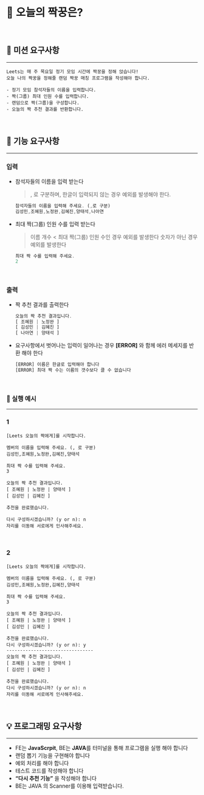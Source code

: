 # 👥 오늘의 짝꿍은?

</br>

## :dart: 미션 요구사항

---

    Leets는 매 주 목요일 정기 모임 시간에 짝꿍을 정해 앉습니다!
    오늘 나의 짝꿍을 정해줄 랜덤 짝꿍 매칭 프로그램을 작성해야 합니다.

    - 정기 모임 참석자들의 이름을 입력합니다.
    - 짝(그룹) 최대 인원 수를 입력합니다.
    - 랜덤으로 짝(그룹)을 구성합니다.
    - 오늘의 짝 추천 결과를 반환합니다.

</br>

## :robot: 기능 요구사항

---

### 입력

- 참석자들의 이름을 입력 받는다

  > , 로 구분하며, 한글이 입력되지 않는 경우 예외를 발생해야 한다.

  ```jsx
  참석자들의 이름을 입력해 주세요. (,로 구분)
  김성민,조혜원,노정완,김혜진,양태석,나아연
  ```

- 최대 짝(그룹) 인원 수를 입력 받는다

  > 이름 개수 < 최대 짝(그룹) 인원 수인 경우 예외를 발생한다
  > 숫자가 아닌 경우 예외를 발생한다

  ```jsx
  최대 짝 수를 입력해 주세요.
  2
  ```

</br>

### 출력

- 짝 추천 결과를 출력한다

  ```jsx
  오늘의 짝 추천 결과입니다.
  [ 조혜원 | 노정완 ]
  [ 김성민 | 김혜진 ]
  [ 나아연 | 양태석 ]
  ```

- 요구사항에서 벗어나는 입력이 일어나는 경우 **[ERROR]** 와 함께 에러 메세지를 반환 해야 한다

  ```jsx
  [ERROR] 이름은 한글로 입력해야 합니다
  [ERROR] 최대 짝 수는 이름의 갯수보다 클 수 없습니다
  ```

</br>

### 📍 실행 예시

---

### 1

```
[Leets 오늘의 짝에게]를 시작합니다.

멤버의 이름을 입력해 주세요. (, 로 구분)
김성민,조혜원,노정완,김혜진,양태석

최대 짝 수를 입력해 주세요.
3

오늘의 짝 추천 결과입니다.
[ 조혜원 | 노정완 | 양태석 ]
[ 김성민 | 김혜진 ]

추천을 완료했습니다.

다시 구성하시겠습니까? (y or n): n
자리를 이동해 서로에게 인사해주세요.
```

</br>

### 2

```
[Leets 오늘의 짝에게]를 시작합니다.

멤버의 이름을 입력해 주세요. (, 로 구분)
김성민,조혜원,노정완,김혜진,양태석

최대 짝 수를 입력해 주세요.
3

오늘의 짝 추천 결과입니다.
[ 조혜원 | 노정완 | 양태석 ]
[ 김성민 | 김혜진 ]

추천을 완료했습니다.
다시 구성하시겠습니까? (y or n): y
--------------------------------
오늘의 짝 추천 결과입니다.
[ 조혜원 | 노정완 | 양태석 ]
[ 김성민 | 김혜진 ]

추천을 완료했습니다.
다시 구성하시겠습니까? (y or n): n
자리를 이동해 서로에게 인사해주세요.
```

</br>

## 💡 프로그래밍 요구사항

---

- FE는 **JavaScrpit**, BE는 **JAVA**를 터미널을 통해 프로그램을 실행 해야 합니다
- 랜덤 뽑기 기능을 구현해야 합니다
- 예외 처리를 해야 합니다
- 테스트 코드를 작성해야 합니다
- **“다시 추천 기능”** 을 작성해야 합니다
- BE는 JAVA 의 Scanner를 이용해 입력받습니다.
